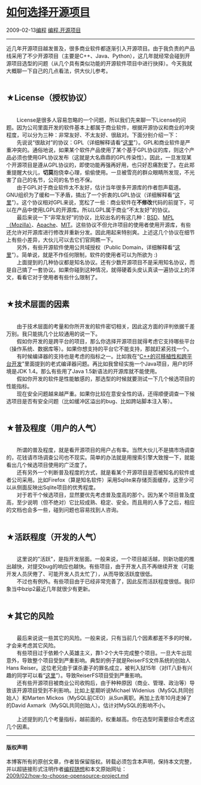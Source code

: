 <!DOCTYPE html>
<html xmlns="http://www.w3.org/1999/xhtml" xml:lang="zh-CN">
<head>
<meta http-equiv="Content-Type" content="text/html; charset=utf-8" />
<meta name="generator" content="Python script by program.think@gmail.com" />
<meta name="provider" content="program-think.blogspot.com" />
<link type="text/css" rel="stylesheet" href="../../css/program-think.css" />
<title>如何选择开源项目 - 编程随想的博客</title>
</head>
<body>
<div id="main" style="width:100%;">
<h1><a href="../../index.md" title="回到首页">如何选择开源项目</a></h1>
<div class="post-info"><span class="date-header">2009-02-13</span><a href="../../tags/E7BC96E7A88B.md" class="tag">编程</a> <a href="../../tags/E7BC96E7A88B.E5BC80E6BA90E9A1B9E79BAE.md" class="tag">编程.开源项目</a> </div>
<hr>
<div class="post">
近几年开源项目越发普及，很多商业软件都逐渐引入开源项目。由于我负责的产品线采用了不少开源项目（主要是C++、Java、Python），这几年就经常会碰到开源项目选型的问题（从几个具有类似功能的开源软件项目中进行抉择）。今天我就大概聊一下自己的几点看法，供大伙儿参考。<!--program-think--><br /><br /><h2>★License（授权协议）</h2><br />　　License是很多人容易忽略的一个问题，所以我们先来聊一下License的问题。因为公司里面开发的软件基本上都属于商业软件，根据开源协议和商业的冲突程度，可以分为三种：非常友好、不太友好、很敌对。下面分别介绍一下：<br />　　先说说“很敌对”的协议：GPL（详细解释请看“<a href="http://en.wikipedia.org/wiki/GNU_General_Public_License" target="_blank" rel="nofollow">这里</a>”）。GPL和商业软件是严重冲突的。通俗地说，如果某个软件产品使用了某个基于GPL协议的库，则这个产品必须也使用GPL协议发布（这就是大名鼎鼎的GPL传染性）。因此，一旦发现某个开源项目是遵从GPL协议的，即使功能再强再好用，也只好忍痛割爱了。在此郑重提醒大伙儿，<b>切莫</b>抱侥幸心理，偷偷使用。一旦被雪亮的群众眼睛所发现，不光害了自己的名节，公司的名节也不保。<br />　　由于GPL对于商业软件太不友好，估计当年很多开源库的作者怨声载道。GNU组织为了缓和一下矛盾，搞出了一个折衷的LGPL协议（详细解释看“<a href="http://en.wikipedia.org/wiki/GNU_Lesser_General_Public_License" target="_blank" rel="nofollow">这里</a>”）。这个协议相对GPL来说，宽松了一些：商业软件在<b>不修改</b>代码的前提下，可以在产品中使用LGPL的开源库。所以LGPL属于商业“不太友好”的协议。<br />　　最后来说一下“非常友好”的协议，比较出名的有这几种：<a href="http://en.wikipedia.org/wiki/BSD_license" target="_blank" rel="nofollow">BSD</a>、<a href="http://en.wikipedia.org/wiki/Mozilla_Public_License" target="_blank" rel="nofollow">MPL（Mozilla）</a>、<a href="http://en.wikipedia.org/wiki/Apache_License" target="_blank" rel="nofollow">Apache</a>、<a href="http://en.wikipedia.org/wiki/MIT_License" target="_blank" rel="nofollow">MIT</a>。这些协议不但允许项目的使用者使用开源库，有些还允许对开源库进行修改并重新分发。因此用起来特别爽。上述这几个协议在细节上有些小差异，大伙儿可以去它们官网瞧一下。<br />　　另外，有些开源软件使用公共域授权（Public Domain，详细解释看“<a href="http://en.wikipedia.org/wiki/Public_domain" target="_blank" rel="nofollow">这里</a>”）。简单说，就是不作任何限制，软件的使用者可以为所欲为 :)<br />　　上面提到的几种协议都是知名协议。还有少数开源项目不是采用知名协议，而是自己搞了一套协议。如果你碰到这种情况，就得硬着头皮认真读一遍协议上的洋文，看看它对于使用者有些什么限制了。<br /><br /><h2>★技术层面的因素</h2><br />　　由于技术层面的考量和你所开发的软件密切相关，因此这方面的评判依据千差万别。我只能挑几个比较通用的说一下。<br />　　假如你开发的是跨平台的项目，那么你选择开源项目就得考虑它支持哪些平台（操作系统、数据库等）。如果你想支持的平台它不能支持，那就赶紧另找一个。<br />　　有时候编译器的支持也是考虑的指标之一。比如我在“<a href="../../2009/01/cxx-cross-platform-develop-0-overview.md">C++的可移植性和跨平台开发</a>”里面提到的老式编译器问题。再比如我曾经实施一个Java项目，用户的环境是JDK 1.4。那么有些用了Java 1.5新语法的开源库就不能使用。<br />　　假如你开发的软件是性能敏感的，那选型的时候就要测试一下几个候选项目的性能指标。<br />　　现在安全问题越来越严重。如果你比较在意安全性的话，还得顺便调查一下候选项目是否有安全问题（比如缓冲区溢出的bug、比如跨站脚本注入等）。<br /><br /><h2>★普及程度（用户的人气）</h2><br />　　所谓的普及程度，就是看开源项目的用户占有率。当然大伙儿不是搞市场调查的，花钱请市场调查公司也不现实。简单的办法就是用搜索引擎大致搜一下，就能看出几个候选项目使用的广泛度了。<br />　　还有另外一个判断普及程度的方式，就是看某个开源项目是否被知名的软件或者公司采用。比如Firefox（算是知名软件）采用Sqlite来存储页面缓存，这至少可以从侧面反映出Sqlite项目的优秀程度。<br />　　对于若干个候选项目，显然要优先考虑普及度高的那个。因为某个项目普及度高，至少说明（但不绝对）它比较成熟、稳定、安全。而且用的人多了之后，相应的文档也会多一些，碰到问题也容易找到人咨询。<br /><br /><h2>★活跃程度（开发的人气）</h2><br />　　这里说的"活跃"，是指开发层面。一般来说，一个项目越活越，则新功能的推出越快，对提交bug的响应也越快。有些项目，由于开发人员不再继续开发（可能开发人员厌倦了、可能开发人员太忙了），从而导致活跃度很低。<br />　　不过也有例外。有些项目由于已经非常完善了，因此反而活跃程度很低。我印象当中bzip2最近几年就很少有更新。<br /><br /><h2>★其它的风险</h2><br />　　最后来说说一些其它的风险。一般来说，只有当前几个因素都差不多的时候，才会来考虑其它风险。<br />　　有些项目过于依赖个人英雄主义，靠1-2个大牛完成整个项目。一旦大牛出现意外，导致整个项目受到严重影响。典型的例子就是ReiserFS文件系统的创始人Hans Reiser。这位老兄由于谋杀妻子的罪名成立，被判入狱15年（对IT八卦有兴趣的同学可以看“<a href="http://en.wikipedia.org/wiki/Hans_Reiser" target="_blank" rel="nofollow">这里</a>”）。导致ReiserFS项目受到严重影响。<br />　　还有些开源项目被商业公司收购后，由于种种原因（商业、管理、政治等）导致该开源项目受到不利影响。比如上星期听说Michael Widenius（MySQL共同创始人）和Marten Mickos（MySQL前CEO）从Sun离职。再加上去年10月走掉了的David Axmark（MySQL共同创始人）。估计对MySQL的影响不小。<br /><br />　　上述提到的几个考量指标，越前面的，权重越高。你在选型时需要综合考虑这几个因素。<div class="blogger-post-footer">
</div>
<hr>
<div class="copyright">
<h4>版权声明</h4>
本博客所有的原创文章，作者皆保留版权。转载必须包含本声明，保持本文完整，并以超链接形式注明作者<a href="mailto:program.think@gmail.com">编程随想</a>和本文原始网址：<br>
<a href="2009/02/how-to-choose-opensource-project.md">2009/02/how-to-choose-opensource-project.md</a>
</div>
</div>
</body>
</html>
